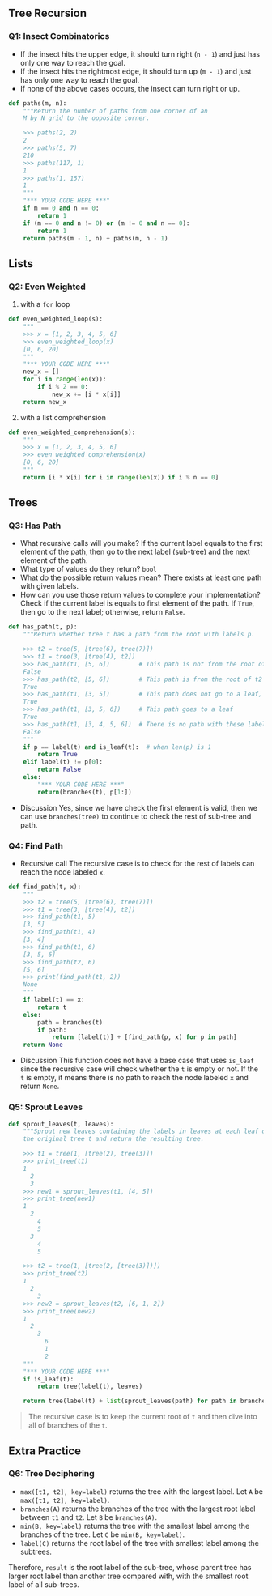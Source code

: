 ## Tree Recursion

### Q1: Insect Combinatorics

- If the insect hits the upper edge, it should turn right (`n - 1`) and just has only one way to reach the goal.
- If the insect hits the rightmost edge, it should turn up (`m - 1`) and just has only one way to reach the goal.
- If none of the above cases occurs, the insect can turn right or up.

```python
def paths(m, n):
    """Return the number of paths from one corner of an
    M by N grid to the opposite corner.

    >>> paths(2, 2)
    2
    >>> paths(5, 7)
    210
    >>> paths(117, 1)
    1
    >>> paths(1, 157)
    1
    """
    "*** YOUR CODE HERE ***"
    if m == 0 and n == 0:
        return 1
    if (m == 0 and n != 0) or (m != 0 and n == 0):
        return 1
    return paths(m - 1, n) + paths(m, n - 1)
```

## Lists
### Q2: Even Weighted

1. with a `for` loop
```python
def even_weighted_loop(s):
    """
    >>> x = [1, 2, 3, 4, 5, 6]
    >>> even_weighted_loop(x)
    [0, 6, 20]
    """
    "*** YOUR CODE HERE ***"
    new_x = []
    for i in range(len(x)):
        if i % 2 == 0:
            new_x += [i * x[i]]
    return new_x
```

2. with a list comprehension
```python
def even_weighted_comprehension(s):
    """
    >>> x = [1, 2, 3, 4, 5, 6]
    >>> even_weighted_comprehension(x)
    [0, 6, 20]
    """
    return [i * x[i] for i in range(len(x)) if i % n == 0]
```

## Trees
### Q3: Has Path

- What recursive calls will you make?
  If the current label equals to the first element of the path, then go to the next label (sub-tree) and the next element of the path.
- What type of values do they return?
  `bool`
- What do the possible return values mean?
  There exists at least one path with given labels.
- How can you use those return values to complete your implementation?
  Check if the current label is equals to first element of the path. If `True`, then go to the next label; otherwise, return `False`.

```python
def has_path(t, p):
    """Return whether tree t has a path from the root with labels p.

    >>> t2 = tree(5, [tree(6), tree(7)])
    >>> t1 = tree(3, [tree(4), t2])
    >>> has_path(t1, [5, 6])        # This path is not from the root of t1
    False
    >>> has_path(t2, [5, 6])        # This path is from the root of t2
    True
    >>> has_path(t1, [3, 5])        # This path does not go to a leaf, but that's ok
    True
    >>> has_path(t1, [3, 5, 6])     # This path goes to a leaf
    True
    >>> has_path(t1, [3, 4, 5, 6])  # There is no path with these labels
    False
    """
    if p == label(t) and is_leaf(t):  # when len(p) is 1
        return True
    elif label(t) != p[0]:
        return False
    else:
        "*** YOUR CODE HERE ***"
        return(branches(t), p[1:])
```
- Discussion
  Yes, since we have check the first element is valid, then we can use `branches(tree)` to continue to check the rest of sub-tree and path.

### Q4: Find Path

- Recursive call
The recursive case is to check for the rest of labels can reach the node labeled `x`.

```python
def find_path(t, x):
    """
    >>> t2 = tree(5, [tree(6), tree(7)])
    >>> t1 = tree(3, [tree(4), t2])
    >>> find_path(t1, 5)
    [3, 5]
    >>> find_path(t1, 4)
    [3, 4]
    >>> find_path(t1, 6)
    [3, 5, 6]
    >>> find_path(t2, 6)
    [5, 6]
    >>> print(find_path(t1, 2))
    None
    """
    if label(t) == x:
        return t
    else:
        path = branches(t)
        if path:
            return [label(t)] + [find_path(p, x) for p in path]
    return None
```
- Discussion
  This function does not have a base case that uses `is_leaf` since the recursive case will check whether the `t` is empty or not. If the `t` is empty, it means there is no path to reach the node labeled `x` and return `None`.


### Q5: Sprout Leaves
```python
def sprout_leaves(t, leaves):
    """Sprout new leaves containing the labels in leaves at each leaf of
    the original tree t and return the resulting tree.

    >>> t1 = tree(1, [tree(2), tree(3)])
    >>> print_tree(t1)
    1
      2
      3
    >>> new1 = sprout_leaves(t1, [4, 5])
    >>> print_tree(new1)
    1
      2
        4
        5
      3
        4
        5

    >>> t2 = tree(1, [tree(2, [tree(3)])])
    >>> print_tree(t2)
    1
      2
        3
    >>> new2 = sprout_leaves(t2, [6, 1, 2])
    >>> print_tree(new2)
    1
      2
        3
          6
          1
          2
    """
    "*** YOUR CODE HERE ***"
    if is_leaf(t):
        return tree(label(t), leaves)

    return tree(label(t) + list(sprout_leaves(path) for path in branches(t)))
```
> The recursive case is to keep the current root of `t` and then dive into all of branches of the `t`.

## Extra Practice
### Q6: Tree Deciphering

- `max([t1, t2], key=label)` returns the tree with the largest label. Let `A` be `max([t1, t2], key=label)`.
- `branches(A)` returns the branches of the tree with the largest root label between `t1` and `t2`. Let `B` be `branches(A)`.
- `min(B, key=label)` returns the tree with the smallest label among the branches of the tree. Let `C` be `min(B, key=label)`.
- `label(C)` returns the root label of the tree with smallest label among the subtrees.

Therefore, `result` is the root label of the sub-tree, whose parent tree has larger root label than another tree compared with, with the smallest root label of all sub-trees.
